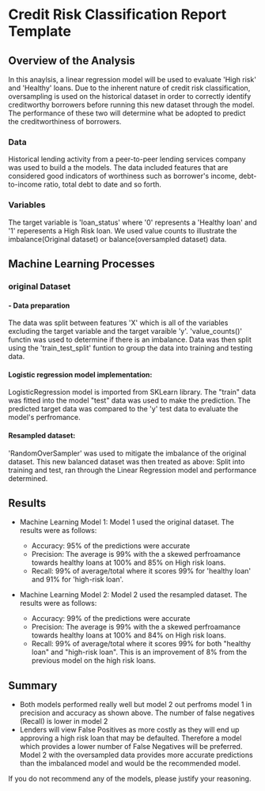 # Credit Risk Classification Report Template

## Overview of the Analysis
In this anaylsis, a linear regression model will be used to evaluate 'High risk' and 'Healthy' loans. Due to the inherent nature of credit risk classification, oversampling is used on the historical dataset in order to correctly identify creditworthy borrowers before running this new dataset through the model. The performance of these two will determine what be adopted to predict the creditworthiness of borrowers.

### Data
Historical lending activity from a peer-to-peer lending services company was used to build a the models. The data included features that are considered good indicators of worthiness such as borrower's income, debt-to-income ratio, total debt to date and so forth.

### Variables
The target variable is 'loan_status' where '0' represents a 'Healthy loan' and '1' reperesents a High Risk loan. We used value counts to illustrate the imbalance(Original dataset) or balance(oversampled dataset) data. 


## Machine Learning Processes

### original Dataset
#### - Data preparation 
The data was split between features 'X' which is all of the variables excluding the target variable and the target varaible 'y'. 'value_counts()' functin was used to determine if there is an imbalance. Data was then split using the 'train_test_split' funtion to group the data into training and testing data.

#### Logistic regression model implementation: 
LogisticRegression model is imported from SKLearn library. The "train" data was fitted into the model "test" data was used to make the prediction. The predicted target data was compared to the 'y' test data to evaluate the model's perfromance. 

#### Resampled dataset:
'RandomOverSampler' was used to mitigate the imbalance of the original dataset. This new balanced dataset was then treated as above: Split into training and test, ran through the Linear Regression model and performance determined.


## Results
* Machine Learning Model 1: Model 1 used the original dataset. The results were as follows:
  * Accuracy: 95% of the predictions were accurate
  * Precision: The average is 99% with the a skewed perfroamance towards healthy loans at     100% and 85% on High risk loans.
  * Recall: 99% of average/total where it scores 99% for 'healthy loan' and 91% for 'high-risk loan'.  

  

* Machine Learning Model 2: Model 2 used the resampled dataset. The results were as follows:
  * Accuracy: 99% of the predictions were accurate
  * Precision: The average is 99% with the a skewed perfroamance towards healthy loans at     100% and 84% on High risk loans.
  * Recall: 99% of average/total where it scores 99% for both "healthy loan" and "high-risk loan". This is an improvement of 8% from the previous model on the high risk loans.

## Summary

* Both models performed really well but model 2 out perfroms model 1 in precision and accuracy as shown above. The number of false negatives (Recall) is lower in model 2
* Lenders will view False Positives as more costly as they will end up approving a high risk loan that may be defaulted. Therefore a model which provides a lower number of False Negatives will be preferred. Model 2 with the oversampled data provides more accurate predictions than the imbalanced model and would be the recommended model.

If you do not recommend any of the models, please justify your reasoning.
